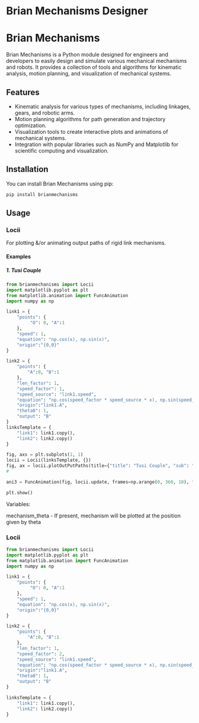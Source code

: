 # Brian Mechanisms Designer

# Brian Mechanisms

Brian Mechanisms is a Python module designed for engineers and developers to easily design and simulate various mechanical mechanisms and robots. It provides a collection of tools and algorithms for kinematic analysis, motion planning, and visualization of mechanical systems.

## Features

- Kinematic analysis for various types of mechanisms, including linkages, gears, and robotic arms.
- Motion planning algorithms for path generation and trajectory optimization.
- Visualization tools to create interactive plots and animations of mechanical systems.
- Integration with popular libraries such as NumPy and Matplotlib for scientific computing and visualization.

## Installation

You can install Brian Mechanisms using pip:

```bash
pip install brianmechanisms
```

## Usage 
### Locii
For plotting &/or animating output paths of rigid link mechanisms.

#### Examples

##### 1. Tusi Couple
```python
from brianmechanisms import Locii
import matplotlib.pyplot as plt
from matplotlib.animation import FuncAnimation
import numpy as np

link1 = {
    "points": {
         "O": 0, "A":1
    },
    "speed": 1,
    "equation": "np.cos(x), np.sin(x)",
    "origin":"{0,0}"
}

link2 = {
    "points": {
        "A":0, "B":1
    },
    "len_factor": 1,
    "speed_factor": 1,
    "speed_source": "link1.speed",
    "equation": "np.cos(speed_factor * speed_source * x), np.sin(speed_factor * speed_source * x)",
    "origin":"link1.A",
    "theta0": 1,
    "output": "B"
}
linksTemplate = {
    "link1": link1.copy(),
    "link2": link2.copy()
}

fig, axs = plt.subplots(1, 1)
locii = Locii(linksTemplate, {})
fig, ax = locii.plotOutPutPaths(title={"title": "Tusi Couple", "sub": "Subtitle Example"}, plotConfig={"ax":axs, "fig":fig, "legend":False, "axes":False, "mechanism_theta":45, "ani":True})
# 

ani3 = FuncAnimation(fig, locii.update, frames=np.arange(0, 360, 10), fargs=(ax, {"title": "Example Plot", "sub": "Subtitle Example"}, {"ax":ax, "fig":fig, "legend":False, "axes":False, "mechanism_theta":45, "ani":True}), interval=100)

plt.show()

```

Variables:

mechanism_theta - If present, mechanism will be plotted at the position given by theta


### Locii

```python
from brianmechanisms import Locii
import matplotlib.pyplot as plt
from matplotlib.animation import FuncAnimation
import numpy as np

link1 = {
    "points": {
         "O": 0, "A":1
    },
    "speed": 1,
    "equation": "np.cos(x), np.sin(x)",
    "origin":"{0,0}"
}

link2 = {
    "points": {
        "A":0, "B":1
    },
    "len_factor": 1,
    "speed_factor": 2,
    "speed_source": "link1.speed",
    "equation": "np.cos(speed_factor * speed_source * x), np.sin(speed_factor * speed_source * x)",
    "origin":"link1.A",
    "theta0": 1,
    "output": "B"
}

linksTemplate = {
    "link1": link1.copy(),
    "link2": link2.copy()
}

```
